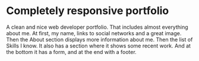 # Completely responsive portfolio
A clean and nice web developer portfolio. That includes almost everything about me. At first, my name, links to social networks and a great image. Then the About section displays more information about me. Then the list of Skills I know. It also has a section where it shows some recent work. And at the bottom it has a form, and at the end with a footer.
